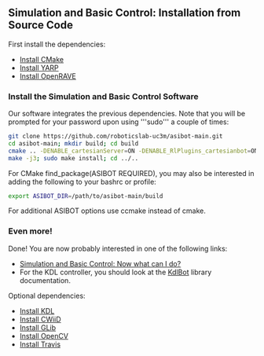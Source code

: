 ## Simulation and Basic Control: Installation from Source Code

First install the dependencies:
- [Install CMake](https://github.com/roboticslab-uc3m/installation-guides/blob/develop/install_cmake.md)
- [Install YARP](https://github.com/roboticslab-uc3m/installation-guides/blob/develop/install_yarp.md)
- [Install OpenRAVE](https://github.com/roboticslab-uc3m/installation-guides/blob/develop/install_openrave.md)

### Install the Simulation and Basic Control Software

Our software integrates the previous dependencies. Note that you will be prompted for your password upon using '''sudo''' a couple of times:

```bash
git clone https://github.com/roboticslab-uc3m/asibot-main.git
cd asibot-main; mkdir build; cd build
cmake .. -DENABLE_cartesianServer=ON -DENABLE_RlPlugins_cartesianbot=ON -DENABLE_RlPlugins_ravebot=ON
make -j3; sudo make install; cd ../..
```

For CMake find_package(ASIBOT REQUIRED), you may also be interested in adding the following to your bashrc or profile:
```bash
export ASIBOT_DIR=/path/to/asibot-main/build
```

For additional ASIBOT options use ccmake instead of cmake.

### Even more!

Done! You are now probably interested in one of the following links:
- [Simulation and Basic Control: Now what can I do?](asibot_post_install.md)
- For the KDL controller, you should look at the [KdlBot](http://robots.uc3m.es/dox-asibot-main/group__KdlBot.html) library documentation.

Optional dependencies:
- [Install KDL](https://github.com/roboticslab-uc3m/installation-guides/blob/develop/install_kdl.md)
- [Install CWiiD](https://github.com/roboticslab-uc3m/installation-guides/blob/develop/install_cwiid.md)
- [Install GLib](https://github.com/roboticslab-uc3m/installation-guides/blob/develop/install_glib.md)
- [Install OpenCV](https://github.com/roboticslab-uc3m/installation-guides/blob/develop/install_opencv.md)
- [Install Travis](https://github.com/roboticslab-uc3m/installation-guides/blob/develop/install_travis.md)
